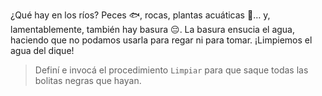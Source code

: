 <gs-attire attire-url="https://raw.githubusercontent.com/MumukiProject/mumuki-guia-gobstones-hidrica/master/assets/attires/config_1581700301376.json"></gs-attire>

<gs-toolbox toolbox-url="https://raw.githubusercontent.com/MumukiProject/mumuki-guia-gobstones-brazos-roboticos/master/assets/toolbox_1581090983723.xml"></gs-toolbox>

¿Qué hay en los ríos? Peces :fish:, rocas, plantas acuáticas :herb:… y, lamentablemente, también hay basura :pensive:. La basura ensucia el agua, haciendo que no podamos usarla para regar ni para tomar. ¡Limpiemos el agua del dique!

> Definí e invocá el procedimiento `Limpiar` para que saque todas las bolitas negras que hayan.